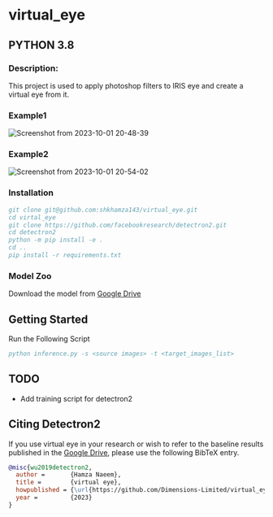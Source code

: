 # virtual_eye

PYTHON 3.8
---------------------------------------------

### Description:
This project is used to apply photoshop filters to IRIS eye and create a virtual eye from it.

### Example1
![Screenshot from 2023-10-01 20-48-39](https://github.com/Dimensions-Limited/virtual_eye/assets/68796875/e02cb2a6-a36f-47dc-bdf8-c8666c58f604)

### Example2

![Screenshot from 2023-10-01 20-54-02](https://github.com/Dimensions-Limited/virtual_eye/assets/68796875/ba45590f-4a19-4efe-8514-1886638b4156)



### Installation

```BibTeX
git clone git@github.com:shkhamza143/virtual_eye.git
cd virtal_eye
git clone https://github.com/facebookresearch/detectron2.git
cd detectron2
python -m pip install -e .
cd ..
pip install -r requirements.txt
```


### Model Zoo
Download the model from [Google Drive]()

## Getting Started

Run the Following Script
```BibTeX
python inference.py -s <source images> -t <target_images_list>
```

## TODO
- Add training script for detectron2


## Citing Detectron2

If you use virtual eye in your research or wish to refer to the baseline results published in the [Google Drive](), please use the following BibTeX entry.

```BibTeX
@misc{wu2019detectron2,
  author =       {Hamza Naeem},
  title =        {virtual eye},
  howpublished = {\url{https://github.com/Dimensions-Limited/virtual_eye}},
  year =         {2023}
}
```
